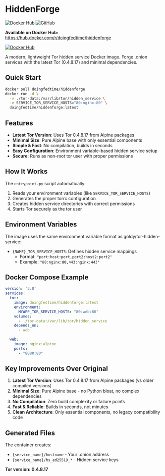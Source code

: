 # HiddenForge

[![Docker Hub](https://img.shields.io/docker/pulls/doingfedtime/hiddenforge)](https://hub.docker.com/r/doingfedtime/hiddenforge)
[![GitHub](https://img.shields.io/github/stars/DoingFedTime/HiddenForge)](https://github.com/DoingFedTime/HiddenForge)

**Available on Docker Hub:** https://hub.docker.com/r/doingfedtime/hiddenforge

 [![Docker Hub](https://img.shields.io/docker/pulls/doingfedtime/hiddenforge)](https://hub.docker.com/r/doingfedtime/hiddenforge)

A modern, lightweight Tor hidden service Docker image. Forge .onion services with the latest Tor (0.4.8.17) and minimal dependencies.

## Quick Start

```bash
docker pull doingfedtime/hiddenforge
docker run -d \
  -v ./tor-data:/var/lib/tor/hidden_service \
  -e SERVICE_TOR_SERVICE_HOSTS="80:nginx:80" \
  doingfedtime/hiddenforge:latest
```

## Features

- **Latest Tor Version**: Uses Tor 0.4.8.17 from Alpine packages
- **Minimal Size**: Pure Alpine base with only essential components  
- **Simple & Fast**: No compilation, builds in seconds
- **Easy Configuration**: Environment variable-based hidden service setup
- **Secure**: Runs as non-root tor user with proper permissions

## How It Works

The `entrypoint.py` script automatically:
1. Reads your environment variables (like `SERVICE_TOR_SERVICE_HOSTS`)
2. Generates the proper torrc configuration
3. Creates hidden service directories with correct permissions
4. Starts Tor securely as the tor user

## Environment Variables

The image uses the same environment variable format as goldy/tor-hidden-service:

- `{NAME}_TOR_SERVICE_HOSTS`: Defines hidden service mappings
  - Format: `"port:host:port,port2:host2:port2"`
  - Example: `"80:nginx:80,443:nginx:443"`

## Docker Compose Example

```yaml
version: '3.8'
services:
  tor:
    image: doingfedtime/hiddenforge:latest
    environment:
      MYAPP_TOR_SERVICE_HOSTS: "80:web:80"
    volumes:
      - ./tor-data:/var/lib/tor/hidden_service
    depends_on:
      - web
  
  web:
    image: nginx:alpine
    ports:
      - "8080:80"
```

## Key Improvements Over Original

1. **Latest Tor Version**: Uses Tor 0.4.8.17 from Alpine packages (vs older compiled versions)
2. **Minimal Size**: Pure Alpine base - no Python bloat, no complex dependencies
3. **No Compilation**: Zero build complexity or failure points
4. **Fast & Reliable**: Builds in seconds, not minutes
5. **Clean Architecture**: Only essential components, no legacy compatibility code

## Generated Files

The container creates:
- `{service_name}/hostname` - Your .onion address
- `{service_name}/hs_ed25519_*` - Hidden service keys

**Tor version: 0.4.8.17**
